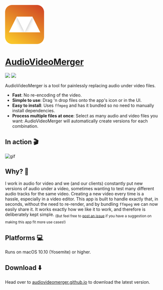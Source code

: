 <img src="assets/logo.png" title="AudioVideoMerger" alt="AudioVideoMerger logo" width="128">

# [AudioVideoMerger](https://audiovideomerger.github.io)

[![](https://github.com/kapoko/audio-video-merger/workflows/Build/badge.svg)](https://github.com/kapoko/audio-video-merger/actions)
[![](https://github.com/kapoko/audio-video-merger/workflows/Release/badge.svg)](https://github.com/kapoko/audio-video-merger/actions)

AudioVideoMerger is a tool for painlessly replacing audio under video files.

- **Fast**: No re-encoding of the video.
- **Simple to use**: Drag 'n drop files onto the app's icon or in the UI.
- **Easy to install**: Uses `ffmpeg` and has it bundled so no need to manually install dependencies.
- **Process multiple files at once**: Select as many audio and video files you want: AudioVideoMerger will automatically create versions for each combination.

## In action 🎬

![gif](https://i.imgur.com/CUIK93h.gif)

## Why? 🤨

I work in audio for video and we (and our clients) constantly put new versions of audio under a video, sometimes wanting to test many different audio tracks for the same video. Creating a new video every time is a hassle, especially in a video editor. This app is built to handle exactly that, in seconds, without the need to re-render, and by bundling `ffmpeg` we can now easily share it. It works exactly how we like it to work, and therefore is deliberately kept simple. <sub>(But feel free to [post an issue](https://github.com/kapoko/audio-video-merger/issues) if you have a suggestion on making this app fit more use cases!)</sub>

## Platforms 💻

Runs on macOS 10.10 (Yosemite) or higher.

## Download ⬇️

Head over to [audiovideomerger.github.io](https://audiovideomerger.github.io) to download the latest version.